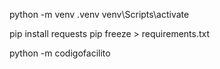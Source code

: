 python -m venv .venv
venv\Scripts\activate

pip install requests
pip freeze > requirements.txt


python -m codigofacilito
